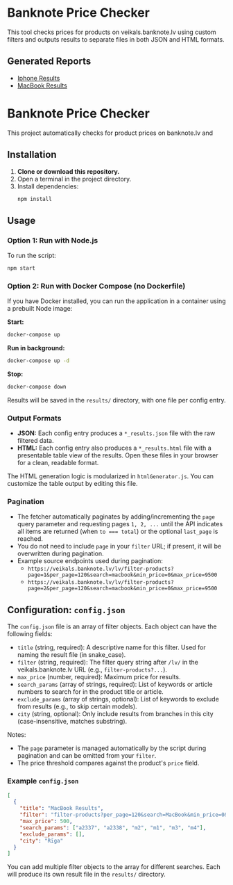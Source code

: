 # Banknote Price Checker

This tool checks prices for products on veikals.banknote.lv using custom filters and outputs results to separate files in both JSON and HTML formats.

## Generated Reports

- [Iphone Results](./results/iphone_results.html)
- [MacBook Results](./results/mac_book_results.html)

# Banknote Price Checker

This project automatically checks for product prices on banknote.lv and
## Installation

1. **Clone or download this repository.**
2. Open a terminal in the project directory.
3. Install dependencies:
   ```sh
   npm install
   ```

## Usage

### Option 1: Run with Node.js
To run the script:
```sh
npm start
```

### Option 2: Run with Docker Compose (no Dockerfile)
If you have Docker installed, you can run the application in a container using a prebuilt Node image:

**Start:**
```sh
docker-compose up
```

**Run in background:**
```sh
docker-compose up -d
```

**Stop:**
```sh
docker-compose down
```

Results will be saved in the `results/` directory, with one file per config entry.

### Output Formats
- **JSON:** Each config entry produces a `*_results.json` file with the raw filtered data.
- **HTML:** Each config entry also produces a `*_results.html` file with a presentable table view of the results. Open these files in your browser for a clean, readable format.

The HTML generation logic is modularized in `htmlGenerator.js`. You can customize the table output by editing this file.

### Pagination
- The fetcher automatically paginates by adding/incrementing the `page` query parameter and requesting pages `1, 2, ...` until the API indicates all items are returned (when `to === total`) or the optional `last_page` is reached.
- You do not need to include `page` in your `filter` URL; if present, it will be overwritten during pagination.
- Example source endpoints used during pagination:
  - `https://veikals.banknote.lv/lv/filter-products?page=1&per_page=120&search=macbook&min_price=0&max_price=9500`
  - `https://veikals.banknote.lv/lv/filter-products?page=2&per_page=120&search=macbook&min_price=0&max_price=9500`

## Configuration: `config.json`

The `config.json` file is an array of filter objects. Each object can have the following fields:

- `title` (string, required): A descriptive name for this filter. Used for naming the result file (in snake_case).
- `filter` (string, required): The filter query string after `/lv/` in the veikals.banknote.lv URL (e.g., `filter-products?...`).
- `max_price` (number, required): Maximum price for results.
- `search_params` (array of strings, required): List of keywords or article numbers to search for in the product title or article.
- `exclude_params` (array of strings, optional): List of keywords to exclude from results (e.g., to skip certain models).
- `city` (string, optional): Only include results from branches in this city (case-insensitive, matches substring).

Notes:
- The `page` parameter is managed automatically by the script during pagination and can be omitted from your `filter`.
- The price threshold compares against the product's `price` field.

### Example `config.json`
```json
[
  {
    "title": "MacBook Results",
    "filter": "filter-products?per_page=120&search=MacBook&min_price=0&max_price=9500&sort=1&item_conditions=0,2,1",
    "max_price": 500,
    "search_params": ["a2337", "a2338", "m2", "m1", "m3", "m4"],
    "exclude_params": [],
    "city": "Rīga"
  }
]
```

You can add multiple filter objects to the array for different searches. Each will produce its own result file in the `results/` directory.
